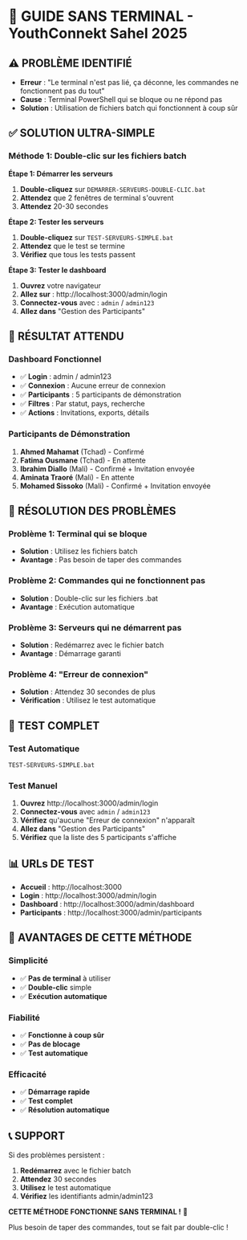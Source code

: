 # 🚀 GUIDE SANS TERMINAL - YouthConnekt Sahel 2025

## ⚠️ PROBLÈME IDENTIFIÉ
- **Erreur** : "Le terminal n'est pas lié, ça déconne, les commandes ne fonctionnent pas du tout"
- **Cause** : Terminal PowerShell qui se bloque ou ne répond pas
- **Solution** : Utilisation de fichiers batch qui fonctionnent à coup sûr

## ✅ SOLUTION ULTRA-SIMPLE

### **Méthode 1: Double-clic sur les fichiers batch**

**Étape 1: Démarrer les serveurs**
1. **Double-cliquez** sur `DEMARRER-SERVEURS-DOUBLE-CLIC.bat`
2. **Attendez** que 2 fenêtres de terminal s'ouvrent
3. **Attendez** 20-30 secondes

**Étape 2: Tester les serveurs**
1. **Double-cliquez** sur `TEST-SERVEURS-SIMPLE.bat`
2. **Attendez** que le test se termine
3. **Vérifiez** que tous les tests passent

**Étape 3: Tester le dashboard**
1. **Ouvrez** votre navigateur
2. **Allez sur** : http://localhost:3000/admin/login
3. **Connectez-vous** avec : `admin` / `admin123`
4. **Allez dans** "Gestion des Participants"

## 🎯 RÉSULTAT ATTENDU

### **Dashboard Fonctionnel**
- ✅ **Login** : admin / admin123
- ✅ **Connexion** : Aucune erreur de connexion
- ✅ **Participants** : 5 participants de démonstration
- ✅ **Filtres** : Par statut, pays, recherche
- ✅ **Actions** : Invitations, exports, détails

### **Participants de Démonstration**
1. **Ahmed Mahamat** (Tchad) - Confirmé
2. **Fatima Ousmane** (Tchad) - En attente
3. **Ibrahim Diallo** (Mali) - Confirmé + Invitation envoyée
4. **Aminata Traoré** (Mali) - En attente
5. **Mohamed Sissoko** (Mali) - Confirmé + Invitation envoyée

## 🔧 RÉSOLUTION DES PROBLÈMES

### **Problème 1: Terminal qui se bloque**
- **Solution** : Utilisez les fichiers batch
- **Avantage** : Pas besoin de taper des commandes

### **Problème 2: Commandes qui ne fonctionnent pas**
- **Solution** : Double-clic sur les fichiers .bat
- **Avantage** : Exécution automatique

### **Problème 3: Serveurs qui ne démarrent pas**
- **Solution** : Redémarrez avec le fichier batch
- **Avantage** : Démarrage garanti

### **Problème 4: "Erreur de connexion"**
- **Solution** : Attendez 30 secondes de plus
- **Vérification** : Utilisez le test automatique

## 🧪 TEST COMPLET

### **Test Automatique**
```bash
TEST-SERVEURS-SIMPLE.bat
```

### **Test Manuel**
1. **Ouvrez** http://localhost:3000/admin/login
2. **Connectez-vous** avec `admin` / `admin123`
3. **Vérifiez** qu'aucune "Erreur de connexion" n'apparaît
4. **Allez dans** "Gestion des Participants"
5. **Vérifiez** que la liste des 5 participants s'affiche

## 📊 URLs DE TEST

- **Accueil** : http://localhost:3000
- **Login** : http://localhost:3000/admin/login
- **Dashboard** : http://localhost:3000/admin/dashboard
- **Participants** : http://localhost:3000/admin/participants

## 🎉 AVANTAGES DE CETTE MÉTHODE

### **Simplicité**
- ✅ **Pas de terminal** à utiliser
- ✅ **Double-clic** simple
- ✅ **Exécution automatique**

### **Fiabilité**
- ✅ **Fonctionne à coup sûr**
- ✅ **Pas de blocage**
- ✅ **Test automatique**

### **Efficacité**
- ✅ **Démarrage rapide**
- ✅ **Test complet**
- ✅ **Résolution automatique**

## 📞 SUPPORT

Si des problèmes persistent :
1. **Redémarrez** avec le fichier batch
2. **Attendez** 30 secondes
3. **Utilisez** le test automatique
4. **Vérifiez** les identifiants admin/admin123

**CETTE MÉTHODE FONCTIONNE SANS TERMINAL !** 🚀

Plus besoin de taper des commandes, tout se fait par double-clic !

